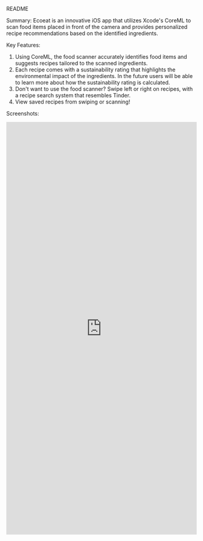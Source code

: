 README

Summary: Ecoeat is an innovative iOS app that utilizes Xcode's CoreML to scan food items placed in front of the camera and provides personalized recipe recommendations based on the identified ingredients.

Key Features: 

1) Using CoreML, the food scanner accurately identifies food items and suggests recipes tailored to the scanned ingredients.
2) Each recipe comes with a sustainability rating that highlights the environmental impact of the ingredients. In the future users will be able to learn more about how the sustainability rating is calculated.
3) Don't want to use the food scanner? Swipe left or right on recipes, with a recipe search system that resembles Tinder.
4) View saved recipes from swiping or scanning!

Screenshots: 

<div style="position: relative; padding-bottom: 216.4785553047404%; height: 0;"><iframe src="https://www.loom.com/embed/523ca1a405474b69b863b155886b8fe9?sid=02c17572-a7d8-40b9-893a-4081343c3ff7" frameborder="0" webkitallowfullscreen mozallowfullscreen allowfullscreen style="position: absolute; top: 0; left: 0; width: 100%; height: 100%;"></iframe></div>

